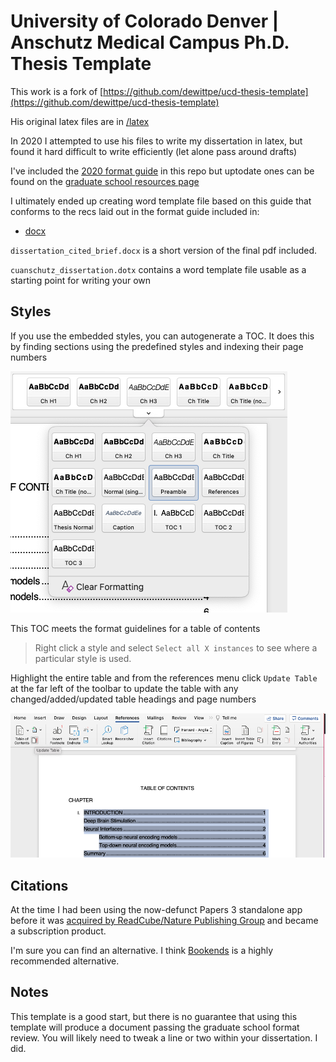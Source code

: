 # University of Colorado Denver | Anschutz Medical Campus Ph.D. Thesis Template

This work is a fork of [https://github.com/dewittpe/ucd-thesis-template](https://github.com/dewittpe/ucd-thesis-template)

His original latex files are in [/latex](/latex)

In 2020 I attempted to use his files to write my dissertation in latex, but found it hard difficult to write efficiently (let alone pass around drafts)


I've included the [2020 format guide](/Format-Guide.pdf) in this repo but uptodate ones can be found on the [graduate school resources page](https://graduateschool.ucdenver.edu/forms-resources/resources)


I ultimately ended up creating word template file based on this guide that conforms to the recs laid out in the format guide included in:
- [docx](/docx)

`dissertation_cited_brief.docx` is a short version of the final pdf included.

`cuanschutz_dissertation.dotx` contains a word template file usable as a starting point for writing your own

## Styles
If you use the embedded styles, you can autogenerate a TOC. It does this by finding sections using the predefined styles and indexing their page numbers

![styles](/docx/styles.png)

This TOC meets the format guidelines for a table of contents

> Right click a style and select `Select all X instances` to see where a particular style is used.

Highlight the entire table and from the references menu click `Update Table` at the far left of the toolbar to update the table with any changed/added/updated table headings and page numbers

![update_table](/docx/update_table.png)

## Citations

At the time I had been using the now-defunct Papers 3 standalone app
before it was [acquired by ReadCube/Nature Publishing Group](https://www.digital-science.com/blog/2016/03/readcube-acquires-papers-springer-nature/) and became a subscription product. 

I'm sure you can find an alternative. I think [Bookends](https://paleowave.net/paleowave/2019/3/15/transitioning-from-papers-3-to-bookends-part-2-the-how) is a highly recommended alternative.

## Notes
This template is a good start, but there is no guarantee that using this
template will produce a document passing the graduate school format review.
You will likely need to tweak a line or two within your dissertation.  I did.
